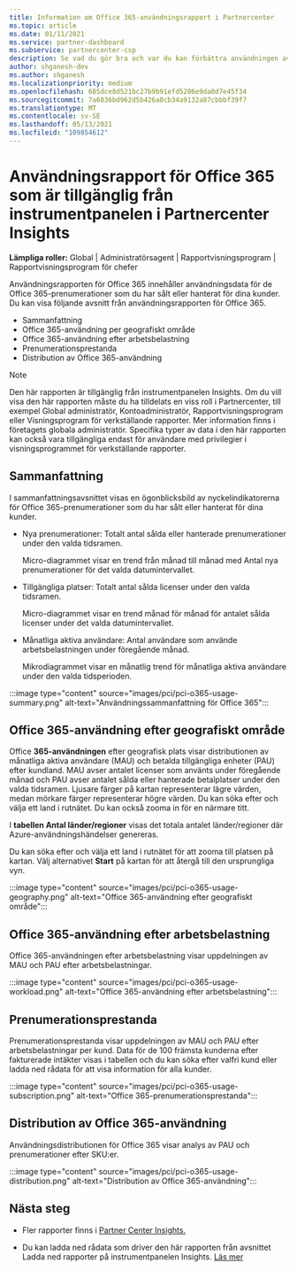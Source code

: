 ```yaml
---
title: Information om Office 365-användningsrapport i Partnercenter
ms.topic: article
ms.date: 01/11/2021
ms.service: partner-dashboard
ms.subservice: partnercenter-csp
description: Se vad du gör bra och var du kan förbättra användningen av Office 365-prenumerationer som du säljer eller hanterar för dina kunder.
author: shganesh-dev
ms.author: shganesh
ms.localizationpriority: medium
ms.openlocfilehash: 685dce8d521bc27b9b91efd5206e9da0d7e45f34
ms.sourcegitcommit: 7a6836bd962d5b426a8cb34a9132a87cbbbf39f7
ms.translationtype: MT
ms.contentlocale: sv-SE
ms.lasthandoff: 05/13/2021
ms.locfileid: "109854612"
---
```

# <a name="office-365-usage-report-available-from-the-partner-center-insights-dashboard"></a>Användningsrapport för Office 365 som är tillgänglig från instrumentpanelen i Partnercenter Insights

**Lämpliga roller:** Global | Administratörsagent | Rapportvisningsprogram | Rapportvisningsprogram för chefer

Användningsrapporten för Office 365 innehåller användningsdata för de Office 365-prenumerationer som du har sålt eller hanterat för dina kunder. Du kan visa följande avsnitt från användningsrapporten för Office 365.

- Sammanfattning
- Office 365-användning per geografiskt område
- Office 365-användning efter arbetsbelastning
- Prenumerationsprestanda
- Distribution av Office 365-användning

 > [!NOTE]
 > Den här rapporten är tillgänglig från instrumentpanelen Insights. Om du vill visa den här rapporten måste du ha tilldelats en viss roll i Partnercenter, till exempel Global administratör, Kontoadministratör, Rapportvisningsprogram eller Visningsprogram för verkställande rapporter. Mer information finns i företagets globala administratör. Specifika typer av data i den här rapporten kan också vara tillgängliga endast för användare med privilegier i visningsprogrammet för verkställande rapporter.

## <a name="summary"></a>Sammanfattning

I sammanfattningsavsnittet visas en ögonblicksbild av nyckelindikatorerna för Office 365-prenumerationer som du har sålt eller hanterat för dina kunder.  

- Nya prenumerationer: Totalt antal sålda eller hanterade prenumerationer under den valda tidsramen.

   Micro-diagrammet visar en trend från månad till månad med Antal nya prenumerationer för det valda datumintervallet.

- Tillgängliga platser: Totalt antal sålda licenser under den valda tidsramen.

   Micro-diagrammet visar en trend månad för månad för antalet sålda licenser under det valda datumintervallet.

- Månatliga aktiva användare: Antal användare som använde arbetsbelastningen under föregående månad. 

   Mikrodiagrammet visar en månatlig trend för månatliga aktiva användare under den valda tidsperioden.

:::image type="content" source="images/pci/pci-o365-usage-summary.png" alt-text="Användningssammanfattning för Office 365":::

## <a name="office-365-usage-by-geography"></a>Office 365-användning efter geografiskt område

Office **365-användningen** efter geografisk plats visar distributionen av månatliga aktiva användare (MAU) och betalda tillgängliga enheter (PAU) efter kundland. MAU avser antalet licenser som använts under föregående månad och PAU avser antalet sålda eller hanterade betalplatser under den valda tidsramen. Ljusare färger på kartan representerar lägre värden, medan mörkare färger representerar högre värden. Du kan söka efter och välja ett land i rutnätet. Du kan också zooma in för en närmare titt.

I **tabellen Antal länder/regioner** visas det totala antalet länder/regioner där Azure-användningshändelser genereras.

Du kan söka efter och välja ett land i rutnätet för att zooma till platsen på kartan. Välj alternativet **Start** på kartan för att återgå till den ursprungliga vyn.


:::image type="content" source="images/pci/pci-o365-usage-geography.png" alt-text="Office 365-användning efter geografiskt område":::

## <a name="office-365-usage-by-workload"></a>Office 365-användning efter arbetsbelastning

Office 365-användningen efter arbetsbelastning visar uppdelningen av MAU och PAU efter arbetsbelastningar.

:::image type="content" source="images/pci/pci-o365-usage-workload.png" alt-text="Office 365-användning efter arbetsbelastning":::

## <a name="subscriptions-performance"></a>Prenumerationsprestanda

Prenumerationsprestanda visar uppdelningen av MAU och PAU efter arbetsbelastningar per kund. Data för de 100 främsta kunderna efter fakturerade intäkter visas i tabellen och du kan söka efter valfri kund eller ladda ned rådata för att visa information för alla kunder.

:::image type="content" source="images/pci/pci-o365-usage-subscription.png" alt-text="Office 365-prenumerationsprestanda":::

## <a name="office-365-usage-distribution"></a>Distribution av Office 365-användning

Användningsdistributionen för Office 365 visar analys av PAU och prenumerationer efter SKU:er.

:::image type="content" source="images/pci/pci-o365-usage-distribution.png" alt-text="Distribution av Office 365-användning":::

## <a name="next-steps"></a>Nästa steg

- Fler rapporter finns i [Partner Center Insights.](partner-center-insights.md)

- Du kan ladda ned rådata som driver den här rapporten från avsnittet Ladda ned rapporter på instrumentpanelen Insights. [Läs mer](pci-download-reports.md) 

